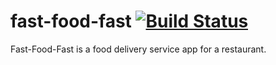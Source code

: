 # fast-food-fast  [![Build Status](https://travis-ci.com/haywhyze/fast-food-fast.svg?branch=develop)](https://travis-ci.com/haywhyze/fast-food-fast)
Fast-Food-Fast is a food delivery service app for a restaurant.
